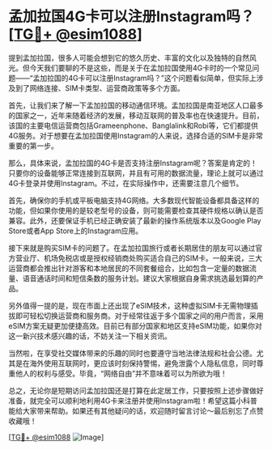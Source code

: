 # 孟加拉国4G卡可以注册Instagram吗？[[TG💪+ @esim1088](https://t.me/s/esim1088)]

提到孟加拉国，很多人可能会想到它的悠久历史、丰富的文化以及独特的自然风光。但今天我们要聊的不是这些，而是关于在孟加拉国使用4G卡时的一个常见问题——“孟加拉国的4G卡可以注册Instagram吗？”这个问题看似简单，但实际上涉及到了网络连接、SIM卡类型、运营商政策等多个方面。

首先，让我们来了解一下孟加拉国的移动通信环境。孟加拉国是南亚地区人口最多的国家之一，近年来随着经济的发展，移动互联网的普及率也在快速提升。目前，该国的主要电信运营商包括Grameenphone、Banglalink和Robi等，它们都提供4G服务。对于想要在孟加拉国使用Instagram的人来说，选择合适的SIM卡是非常重要的第一步。

那么，具体来说，孟加拉国的4G卡是否支持注册Instagram呢？答案是肯定的！只要你的设备能够正常连接到互联网，并且有可用的数据流量，理论上就可以通过4G卡登录并使用Instagram。不过，在实际操作中，还需要注意几个细节。

首先，确保你的手机或平板电脑支持4G网络。大多数现代智能设备都具备这样的功能，但如果你使用的是较老型号的设备，则可能需要检查其硬件规格以确认是否兼容。此外，还要保证手机已经正确安装了最新的操作系统版本以及Google Play Store或者App Store上的Instagram应用。

接下来就是购买SIM卡的问题了。在孟加拉国旅行或者长期居住的朋友可以通过官方营业厅、机场免税店或是授权经销商处购买适合自己的SIM卡。一般来说，三大运营商都会推出针对游客和本地居民的不同套餐组合，比如包含一定量的数据流量、语音通话时间和短信条数的服务计划。建议大家根据自身需求挑选最划算的产品。

另外值得一提的是，现在市面上还出现了eSIM技术，这种虚拟SIM卡无需物理插拔即可轻松切换运营商和服务商。对于经常往返于多个国家之间的用户而言，采用eSIM方案无疑更加便捷高效。目前已有部分国家和地区支持eSIM功能，如果你对这一新兴技术感兴趣的话，不妨关注一下相关资讯。

当然啦，在享受社交媒体带来的乐趣的同时也要遵守当地法律法规和社会公德。尤其是在海外使用互联网时，更应该时刻保持警惕，避免泄露个人隐私信息，同时尊重他人的权利与感受。毕竟，“网络自由”并不意味着可以为所欲为哦！

总之，无论你是短期访问孟加拉国还是打算在此定居工作，只要按照上述步骤做好准备，就完全可以顺利地利用4G卡来注册并使用Instagram啦！希望这篇小科普能给大家带来帮助。如果还有其他疑问的话，欢迎随时留言讨论～最后别忘了点赞收藏哦！

[[TG💪+ @esim1088](https://t.me/s/esim1088) ![Image](https://i.postimg.cc/4NQfJmqS/Snipaste-2025-05-13-00-14-12.png)]